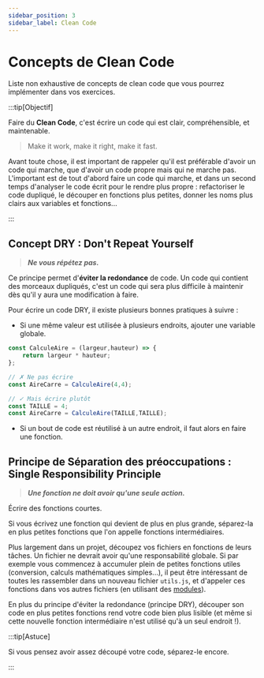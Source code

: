 ```yaml
---
sidebar_position: 3
sidebar_label: Clean Code
---
```


# Concepts de Clean Code

Liste non exhaustive de concepts de clean code que vous pourrez implémenter dans vos exercices.

:::tip[Objectif]

Faire du **Clean Code**, c'est écrire un code qui est clair, compréhensible, et maintenable.

> Make it work, make it right, make it fast.

Avant toute chose, il est important de rappeler qu'il est préférable d'avoir un code qui marche, que d'avoir un code propre mais qui ne marche pas. L'important est de tout d'abord faire un code qui marche, et dans un second temps d'analyser le code écrit pour le rendre plus propre : refactoriser le code dupliqué, le découper en fonctions plus petites, donner les noms plus clairs aux variables et fonctions...

:::

## Concept DRY : Don't Repeat Yourself

> ***Ne vous répétez pas.***

Ce principe permet d'**éviter la redondance** de code. Un code qui contient des morceaux dupliqués, c'est un code qui sera plus difficile à maintenir dès qu'il y aura une modification à faire.

Pour écrire un code DRY, il existe plusieurs bonnes pratiques à suivre : 
- Si une même valeur est utilisée à plusieurs endroits, ajouter une variable globale.
```js
const CalculeAire = (largeur,hauteur) => {
    return largeur * hauteur;
};

// ✗ Ne pas écrire
const AireCarre = CalculeAire(4,4);

// ✓ Mais écrire plutôt
const TAILLE = 4;
const AireCarre = CalculeAire(TAILLE,TAILLE);
```
- Si un bout de code est réutilisé à un autre endroit, il faut alors en faire une fonction.

## Principe de Séparation des préoccupations : Single Responsibility Principle

> ***Une fonction ne doit avoir qu'une seule action.***

Écrire des fonctions courtes.

Si vous écrivez une fonction qui devient de plus en plus grande, séparez-la en plus petites fonctions que l'on appelle fonctions intermédiaires.

Plus largement dans un projet, découpez vos fichiers en fonctions de leurs tâches. Un fichier ne devrait avoir qu'une responsabilité globale. Si par exemple vous commencez à accumuler plein de petites fonctions utiles (conversion, calculs mathématiques simples...), il peut être intéressant de toutes les rassembler dans un nouveau fichier `utils.js`, et d'appeler ces fonctions dans vos autres fichiers (en utilisant des [modules](https://www.w3schools.com/js/js_modules.asp)).

En plus du principe d'éviter la redondance (principe DRY), découper son code en plus petites fonctions rend votre code bien plus lisible (et même si cette nouvelle fonction intermédiaire n'est utilisé qu'à un seul endroit !).

:::tip[Astuce]

Si vous pensez avoir assez découpé votre code, séparez-le encore.

:::